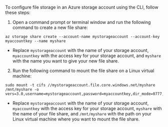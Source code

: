 To configure file storage in an Azure storage account using the CLI, follow these steps:
1. Open a command prompt or terminal window and run the following command to create a new file share:
```
az storage share create --account-name mystorageaccount --account-key myaccountkey --name myshare
```

* Replace `mystorageaccount` with the name of your storage account, `myaccountkey` with the access key for your storage account, and `myshare` with the name you want to give your new file share.


2. Run the following command to mount the file share on a Linux virtual machine: 
```
sudo mount -t cifs //mystorageaccount.file.core.windows.net/myshare /mnt/myshare -o vers=3.0,username=mystorageaccount,password=myaccountkey,dir_mode=0777,file_mode=0777
```
* Replace `mystorageaccount` with the name of your storage account, `myaccountkey` with the access key for your storage account, `myshare` with the name of your file share, and `/mnt/myshare` with the path on your Linux virtual machine where you want to mount the file share.

